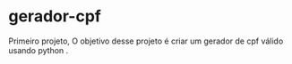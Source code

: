 # gerador-cpf
Primeiro projeto,
O objetivo desse projeto é criar um gerador de cpf válido usando python .
